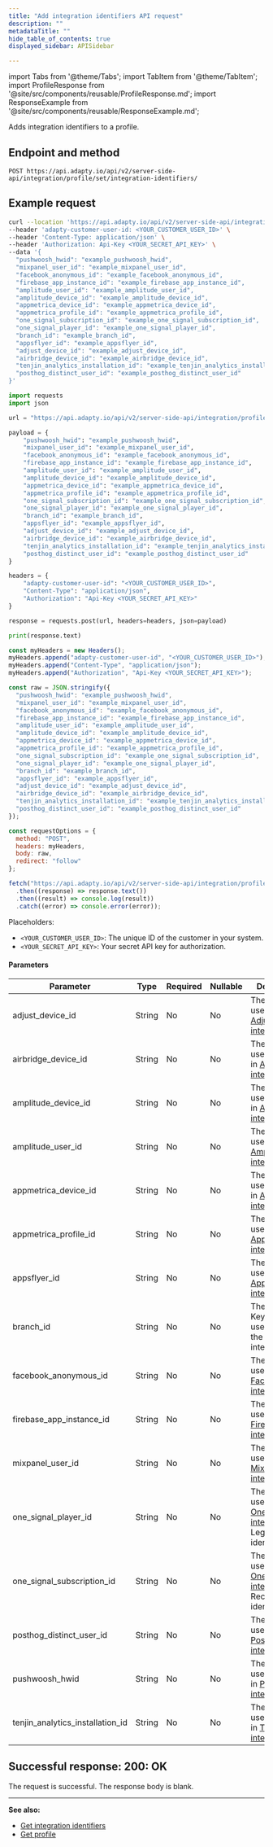 ```yaml
---
title: "Add integration identifiers API request"
description: ""
metadataTitle: ""
hide_table_of_contents: true
displayed_sidebar: APISidebar

---
```


import Tabs from '@theme/Tabs'; 
import TabItem from '@theme/TabItem'; 
import ProfileResponse from '@site/src/components/reusable/ProfileResponse.md';
import ResponseExample from '@site/src/components/reusable/ResponseExample.md';

Adds integration identifiers to a profile.

## Endpoint and method

```
POST https://api.adapty.io/api/v2/server-side-api/integration/profile/set/integration-identifiers/
```

## Example request

<Tabs groupId="api-lang" queryString>
<TabItem value="curl" label="cURL" default> 

```bash showLineNumbers
curl --location 'https://api.adapty.io/api/v2/server-side-api/integration/profile/set/integration-identifiers/' \
--header 'adapty-customer-user-id: <YOUR_CUSTOMER_USER_ID>' \
--header 'Content-Type: application/json' \
--header 'Authorization: Api-Key <YOUR_SECRET_API_KEY>' \
--data '{
  "pushwoosh_hwid": "example_pushwoosh_hwid",
  "mixpanel_user_id": "example_mixpanel_user_id",
  "facebook_anonymous_id": "example_facebook_anonymous_id",
  "firebase_app_instance_id": "example_firebase_app_instance_id",
  "amplitude_user_id": "example_amplitude_user_id",
  "amplitude_device_id": "example_amplitude_device_id",
  "appmetrica_device_id": "example_appmetrica_device_id",
  "appmetrica_profile_id": "example_appmetrica_profile_id",
  "one_signal_subscription_id": "example_one_signal_subscription_id",
  "one_signal_player_id": "example_one_signal_player_id",
  "branch_id": "example_branch_id",
  "appsflyer_id": "example_appsflyer_id",
  "adjust_device_id": "example_adjust_device_id",
  "airbridge_device_id": "example_airbridge_device_id",
  "tenjin_analytics_installation_id": "example_tenjin_analytics_installation_id",
  "posthog_distinct_user_id": "example_posthog_distinct_user_id"
}'
```

</TabItem> 

<TabItem value="python" label="Python" default> 

```python showLineNumbers
import requests
import json

url = "https://api.adapty.io/api/v2/server-side-api/integration/profile/set/integration-identifiers/"

payload = {
    "pushwoosh_hwid": "example_pushwoosh_hwid",
    "mixpanel_user_id": "example_mixpanel_user_id",
    "facebook_anonymous_id": "example_facebook_anonymous_id",
    "firebase_app_instance_id": "example_firebase_app_instance_id",
    "amplitude_user_id": "example_amplitude_user_id",
    "amplitude_device_id": "example_amplitude_device_id",
    "appmetrica_device_id": "example_appmetrica_device_id",
    "appmetrica_profile_id": "example_appmetrica_profile_id",
    "one_signal_subscription_id": "example_one_signal_subscription_id",
    "one_signal_player_id": "example_one_signal_player_id",
    "branch_id": "example_branch_id",
    "appsflyer_id": "example_appsflyer_id",
    "adjust_device_id": "example_adjust_device_id",
    "airbridge_device_id": "example_airbridge_device_id",
    "tenjin_analytics_installation_id": "example_tenjin_analytics_installation_id",
    "posthog_distinct_user_id": "example_posthog_distinct_user_id"
}

headers = {
    "adapty-customer-user-id": "<YOUR_CUSTOMER_USER_ID>",
    "Content-Type": "application/json",
    "Authorization": "Api-Key <YOUR_SECRET_API_KEY>"
}

response = requests.post(url, headers=headers, json=payload)

print(response.text)

```

</TabItem> 

<TabItem value="js" label="JavaScript" default> 

```javascript showLineNumbers
const myHeaders = new Headers();
myHeaders.append("adapty-customer-user-id", "<YOUR_CUSTOMER_USER_ID>");
myHeaders.append("Content-Type", "application/json");
myHeaders.append("Authorization", "Api-Key <YOUR_SECRET_API_KEY>");

const raw = JSON.stringify({
  "pushwoosh_hwid": "example_pushwoosh_hwid",
  "mixpanel_user_id": "example_mixpanel_user_id",
  "facebook_anonymous_id": "example_facebook_anonymous_id",
  "firebase_app_instance_id": "example_firebase_app_instance_id",
  "amplitude_user_id": "example_amplitude_user_id",
  "amplitude_device_id": "example_amplitude_device_id",
  "appmetrica_device_id": "example_appmetrica_device_id",
  "appmetrica_profile_id": "example_appmetrica_profile_id",
  "one_signal_subscription_id": "example_one_signal_subscription_id",
  "one_signal_player_id": "example_one_signal_player_id",
  "branch_id": "example_branch_id",
  "appsflyer_id": "example_appsflyer_id",
  "adjust_device_id": "example_adjust_device_id",
  "airbridge_device_id": "example_airbridge_device_id",
  "tenjin_analytics_installation_id": "example_tenjin_analytics_installation_id",
  "posthog_distinct_user_id": "example_posthog_distinct_user_id"
});

const requestOptions = {
  method: "POST",
  headers: myHeaders,
  body: raw,
  redirect: "follow"
};

fetch("https://api.adapty.io/api/v2/server-side-api/integration/profile/set/integration-identifiers/", requestOptions)
  .then((response) => response.text())
  .then((result) => console.log(result))
  .catch((error) => console.error(error));
```

</TabItem> 

</Tabs>

Placeholders: 

- `<YOUR_CUSTOMER_USER_ID>`: The unique ID of the customer in your system.
- `<YOUR_SECRET_API_KEY>`: Your secret API key for authorization.

#### Parameters

| Parameter                        | Type   | Required | Nullable | Description                                                  |
| -------------------------------- | ------ | -------- | -------- | ------------------------------------------------------------ |
| adjust_device_id                 | String | No       | No       | The network user's ID in the [Adjust integration](adjust).   |
| airbridge_device_id              | String | No       | No       | The ID of the user's device in  [Airbridge integration.](airbridge) |
| amplitude_device_id              | String | No       | No       | The ID of the user's device in  [Amplitude integration](amplitude). |
| amplitude_user_id                | String | No       | No       | The ID of the user in [Amplitude integration](amplitude).    |
| appmetrica_device_id             | String | No       | No       | The ID of the user's device in  [AppMetrica integration](appmetrica). |
| appmetrica_profile_id            | String | No       | No       | The ID of the user in [AppMetrica integration](appmetrica).  |
| appsflyer_id                     | String | No       | No       | The network user's ID in the [AppsFlyer integration](appsflyer). |
| branch_id                        | String | No       | No       | The Branch Key of the user's app in the Branch integration.  |
| facebook_anonymous_id            | String | No       | No       | The ID of the user in [Facebook Ads integration](facebook-ads). |
| firebase_app_instance_id         | String | No       | No       | The ID of the user in  [Firebase integration](firebase-and-google-analytics). |
| mixpanel_user_id                 | String | No       | No       | The ID of the user in [Mixpanel integration](mixpanel).      |
| one_signal_player_id             | String | No       | No       | The ID of the user in [OneSignal integration](onesignal). Legacy identifier. |
| one_signal_subscription_id       | String | No       | No       | The ID of the user in [OneSignal integration](onesignal). Recommended identifier. |
| posthog_distinct_user_id         | String | No       | No       | The ID of the user in [PostHog integration](posthog).        |
| pushwoosh_hwid                   | String | No       | No       | The ID of the user's device in  [Pushwoosh integration.](pushwoosh) |
| tenjin_analytics_installation_id | String | No       | No       | The ID of the user's device in  [Tenjin integration.](tenjin) |


## Successful response: 200: OK

The request is successful. The response body is blank.



---

**See also:**

- [Get integration identifiers](api-adapty#/operations/getIntegrationIdentifiers)
- [Get profile](api-adapty#/operations/getProfile)